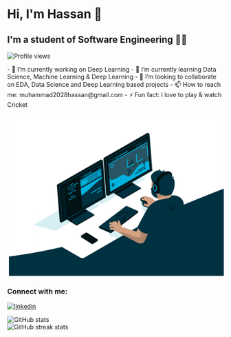 # Hi, I'm Hassan 👋 
## I'm  a student of Software Engineering 👨‍💻

![Profile views](https://gpvc.arturio.dev/Muhammad-Hassan1000)  

<div>
  - 🔭 I’m currently working on Deep Learning 
  - 🌱 I’m currently learning Data Science, Machine Learning & Deep Learning 
  - 👯 I’m looking to collaborate on EDA, Data Science and Deep Learning based projects 
  - 📫 How to reach me: muhammad2028hassan@gmail.com 
  - ⚡ Fun fact: I love to play & watch Cricket 

  <p align='right'>
    <img src='https://github.com/Muhammad-Hassan1000/Muhammad-Hassan1000/blob/main/engineer.gif' width=500>
  </p>
</div>

### Connect with me:
[<img src='https://cdn.jsdelivr.net/npm/simple-icons@3.0.1/icons/linkedin.svg' alt='linkedin' height='40'>](https://www.linkedin.com/in/muhammad-hassan001/)  

![GitHub stats](https://github-readme-stats.vercel.app/api?username=Muhammad-Hassan1000&show_icons=true)  
![GitHub streak stats](https://github-readme-streak-stats.herokuapp.com/?user=Muhammad-Hassan1000)  

